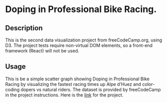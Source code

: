 # Doping in Professional Bike Racing.

## Description
This is the second data visualization project from freeCodeCamp.org, using D3. The project tests require non-virtual DOM elements, so a front-end framework (React) will not be used.  

## Usage
This is be a simple scatter graph showing Doping in Professional Bike Racing by visualizing the fastest racing times up Alpe d'Huez and color-coding dopers vs natural riders. The dataset is provided by freeCodeCamp in the project instructions. Here is the [link](https://learn.freecodecamp.org/data-visualization/data-visualization-projects/visualize-data-with-a-scatterplot-graph) for the project.
